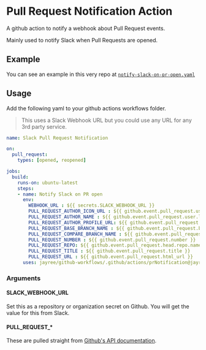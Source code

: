 # Pull Request Notification Action
A github action to notify a webhook about Pull Request events.

Mainly used to notify Slack when Pull Requests are opened.

## Example
You can see an example in this very repo at [`notify-slack-on-pr-open.yaml`](../../workflows/notify-slack-on-pr-open.yml)

## Usage
Add the following yaml to your github actions workflows folder.
> This uses a Slack Webhook URL but you could use any URL for any 3rd party service.

```yaml
name: Slack Pull Request Notification

on:
  pull_request:
    types: [opened, reopened]

jobs:
  build:
    runs-on: ubuntu-latest
    steps:
    - name: Notify Slack on PR open
      env: 
        WEBHOOK_URL : ${{ secrets.SLACK_WEBHOOK_URL }}
        PULL_REQUEST_AUTHOR_ICON_URL : ${{ github.event.pull_request.user.avatar_url }}
        PULL_REQUEST_AUTHOR_NAME : ${{ github.event.pull_request.user.login }}
        PULL_REQUEST_AUTHOR_PROFILE_URL: ${{ github.event.pull_request.user.html_url }}
        PULL_REQUEST_BASE_BRANCH_NAME : ${{ github.event.pull_request.base.ref }}
        PULL_REQUEST_COMPARE_BRANCH_NAME : ${{ github.event.pull_request.head.ref }}
        PULL_REQUEST_NUMBER : ${{ github.event.pull_request.number }}
        PULL_REQUEST_REPO: ${{ github.event.pull_request.head.repo.name }}
        PULL_REQUEST_TITLE : ${{ github.event.pull_request.title }}
        PULL_REQUEST_URL : ${{ github.event.pull_request.html_url }}
      uses: jayree/github-workflows/.github/actions/prNotification@jayree
```

### Arguments
#### SLACK_WEBHOOK_URL
Set this as a repository or organization secret on Github. You will get the value for this from Slack.

#### PULL_REQUEST_*
These are pulled straight from [Github's API documentation](https://developer.github.com/v3/pulls/).
